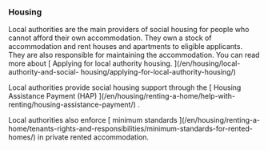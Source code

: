 ###  Housing

Local authorities are the main providers of social housing for people who
cannot afford their own accommodation. They own a stock of accommodation and
rent houses and apartments to eligible applicants. They are also responsible
for maintaining the accommodation. You can read more about [ Applying for
local authority housing. ](/en/housing/local-authority-and-social-
housing/applying-for-local-authority-housing/)

Local authorities provide social housing support through the [ Housing
Assistance Payment (HAP) ](/en/housing/renting-a-home/help-with-
renting/housing-assistance-payment/) .

Local authorities also enforce [ minimum standards ](/en/housing/renting-a-
home/tenants-rights-and-responsibilities/minimum-standards-for-rented-homes/)
in private rented accommodation.
